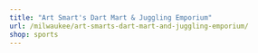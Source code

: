 ```yaml
---
title: "Art Smart's Dart Mart & Juggling Emporium"
url: /milwaukee/art-smarts-dart-mart-and-juggling-emporium/
shop: sports
---
```

